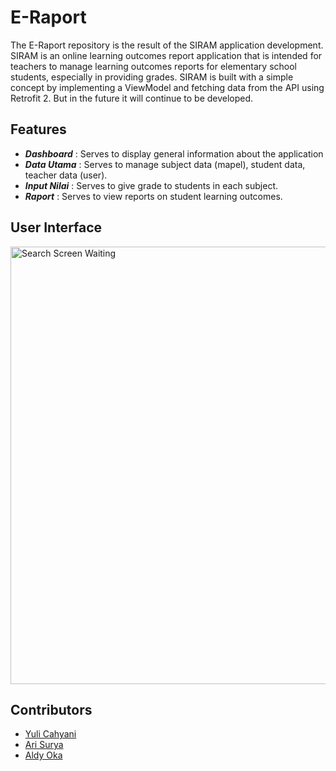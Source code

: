 # E-Raport
The E-Raport repository is the result of the SIRAM application development. SIRAM is an online learning outcomes report application that is intended for teachers to manage learning outcomes reports for elementary school students, especially in providing grades. SIRAM is built with a simple concept by implementing a ViewModel and fetching data from the API using Retrofit 2. But in the future it will continue to be developed.

## Features

- ***Dashboard***    : Serves to display general information about the application
- ***Data Utama***   : Serves to manage subject data (mapel), student data, teacher data (user).
- ***Input Nilai***  : Serves to give grade to students in each subject.
- ***Raport***       : Serves to view reports on student learning outcomes.

## User Interface
<p align="left">
    <img src="https://user-images.githubusercontent.com/57089067/179726629-da77cbd9-c90c-4037-b08f-c7b6388b9917.png"
        alt="Search Screen Waiting"
        style="margin-right: 10px;"
        width="700" />
</p>

## Contributors
- [Yuli Cahyani](https://github.com/yulicahyani)
- [Ari Surya](https://github.com/arisurya7)
- [Aldy Oka](https://github.com/aldyoka)
